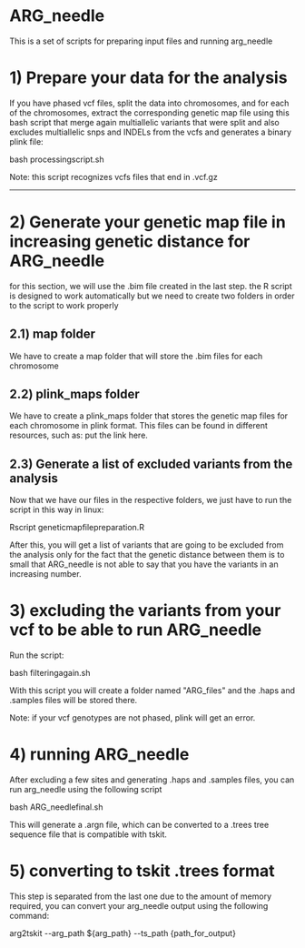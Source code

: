 # ARG_needle
This is a set of scripts for preparing input files and running arg_needle
#   1) Prepare your data for the analysis

If you have phased vcf files, split the data into chromosomes, and for each of the chromosomes, extract the corresponding genetic map file using this bash script that merge again multiallelic variants that were split and also excludes multiallelic snps and INDELs from the vcfs and generates a binary plink file: 

bash processingscript.sh

Note: this script recognizes vcfs files that end in .vcf.gz

---
#   2) Generate your genetic map file in increasing genetic distance for ARG_needle
for this section, we will use the .bim file created in the last step. the R script is designed to work automatically but we need to create two folders in order to the script to work properly

## 2.1) map folder
We have to create a map folder that will store the .bim files for each chromosome

## 2.2) plink_maps folder
We have to create a plink_maps folder that stores the genetic map files for each chromosome in plink format. This files can be found in different resources, such as: put the link here. 

## 2.3) Generate a list of excluded variants from the analysis
Now that we have our files in the respective folders, we just have to run the script in this way in linux:

Rscript geneticmapfilepreparation.R

After this, you will get a list of variants that are going to be excluded from the analysis only for the fact that the genetic distance between them is to small that ARG_needle is not able to say that you have the variants in an increasing number. 

# 3) excluding the variants from your vcf to be able to run ARG_needle
Run the script:

bash filteringagain.sh

With this script you will create a folder named "ARG_files" and the .haps and .samples files will be stored there.

Note: if your vcf genotypes are not phased, plink will get an error. 

# 4) running ARG_needle

After excluding a few sites and generating .haps and .samples files, you can run arg_needle using the following script

bash ARG_needlefinal.sh

This will generate a .argn file, which can be converted to a .trees tree sequence file that is compatible with tskit.

#   5) converting to tskit .trees format

This step is separated from the last one due to the amount of memory required, you can convert your arg_needle output using the following command:

arg2tskit --arg_path ${arg_path} --ts_path {path_for_output}
